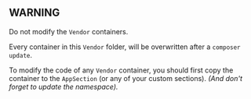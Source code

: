 ## WARNING

Do not modify the `Vendor` containers. 

Every container in this `Vendor` folder, will be overwritten after a `composer update`.

To modify the code of any `Vendor` container, you should first copy the container to the `AppSection` (or any of your custom sections). _(And don't forget to update the namespace)._
